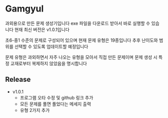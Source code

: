 # Gamgyul

과외용으로 만든 문제 생성기입니다
exe 파일을 다운로드 받아서 바로 실행할 수 있습니다
현재 최신 버전은 v1.0.1입니다

초6-중1 수준의 문제로 구성되어 있으며 현재 문제 유형은 19종입니다
추후 난이도와 범위를 선택할 수 있도록 업데이트할 예정입니다

문제 유형은 과외하면서 자주 나오는 유형을 모아서 직접 만든 문제이며
문제 생성 시 특정 교재로부터 복제하지 않았음을 명시합니다

## Release

* v1.0.1
    * 프로그램 오타 수정 및 github 링크 추가
    * 모든 문제를 풀면 풀었다는 메세지 출력
    * 유형 2가지 추가